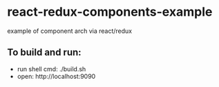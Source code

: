 # react-redux-components-example
example of component arch via react/redux

## To build and run:
- run shell cmd: ./build.sh
- open: http://localhost:9090
